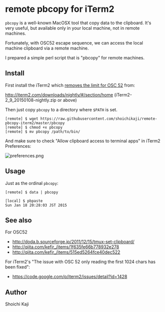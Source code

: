 # remote pbcopy for iTerm2

`pbcopy` is a well-known MacOSX tool that copy data to the clipboard.
It's very useful, but available only in your local machine, not in remote machines.

Fortunately, with OSC52 escape sequence,
we can access the local machine clipboard via a remote machine.

I prepared a simple perl script that is "pbcopy" for remote machines.

## Install

First install the iTerm2 which
[removes the limit for OSC 52](https://code.google.com/p/iterm2/issues/detail?id=1428) from:

http://iterm2.com/downloads/nightly/#/section/home (iTerm2-2_9_20150108-nightly.zip or above)

Then just copy `pbcopy` to a directory where `$PATH` is set.

    [remote] $ wget https://raw.githubusercontent.com/shoichikaji/remote-pbcopy-iterm2/master/pbcopy
    [remote] $ chmod +x pbcopy
    [remote] $ mv pbcopy /path/to/bin/

And make sure to check "Allow clipboard access to terminal apps" in iTerm2 Preferences:

![preferences.png](https://raw.githubusercontent.com/shoichikaji/remote-pbcopy-iterm2/master/misc/preferences.png)

## Usage

Just as the ordinal `pbcopy`:

    [remote] $ data | pbcopy

    [local] $ pbpaste
    Sun Jan 18 20:28:03 JST 2015

## See also

For OSC52

* http://doda.b.sourceforge.jp/2011/12/15/tmux-set-clipboard/
* http://qiita.com/kefir_/items/1f635fe66b778932e278
* http://qiita.com/kefir_/items/515ed5264fce40dec522

For iTerm2's "The issue with OSC 52 only reading the first 1024 chars has been fixed":

* https://code.google.com/p/iterm2/issues/detail?id=1428

## Author

Shoichi Kaji
